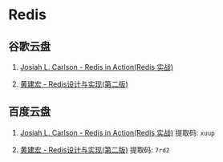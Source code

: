 # Redis


## 谷歌云盘

1. [Josiah L. Carlson - Redis in Action(Redis 实战)](https://drive.google.com/file/d/1os6ySGj6W3B_DDWBuJwIH66exedpopiq/view?usp=sharing)

2. [黄建宏 - Redis设计与实现(第二版)](https://drive.google.com/file/d/1Y-JbZ23IMveaU8Ig1bMwdSBr95Ig6R61/view?usp=sharing)


## 百度云盘

1. [Josiah L. Carlson - Redis in Action(Redis 实战)](https://pan.baidu.com/s/1Y7UY2JLv68xMHtkPouynsw)  提取码: `xuup`

2. [黄建宏 - Redis设计与实现(第二版)](https://pan.baidu.com/s/1hrKjzpZw5BAkN-efcRexdA) 提取码: `7rd2`